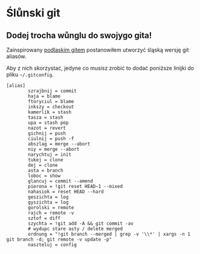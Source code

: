 Ślůnski git
===========

Dodej trocha wůnglu do swojygo gita!
------------------------------------

Zainspirowany [podlaskim gitem](https://github.com/maciejkorsan/podlaskigit) postanowiłem utworzyć śląską wersję git aliasów.

Aby z nich skorzystać, jedyne co musisz zrobić to dodać poniższe linijki do pliku `~/.gitconfig`.


```
[alias]
        szrajbnij = commit
        haja = blame
        ftoryciul = blame
        inkszy = checkout
        kamerlik = stash
        tasza = stash
        upa = stash pop
        nazot = revert
        gichnij = push
        ciulnij = push -f
        abszlag = merge --abort
        niy = merge --abort
        narychtuj = init
        tukej = clone
        dej = clone
        asta = branch
        loboc = show
        glancuj = commit --amend
        pierona = !git reset HEAD~1 --mixed
        nahasiok = reset HEAD --hard
        geszichta = log
        gyszichta = log
        gorolski = remote
        rajch = remote -v
        sztof = diff
        szychta = !git add -A && git commit -av
        # wydupc stare asty / delete merged
        ordnung = "!git branch --merged | grep -v '\\*' | xargs -n 1 git branch -d; git remote -v update -p"
        naszteluj = config
```
